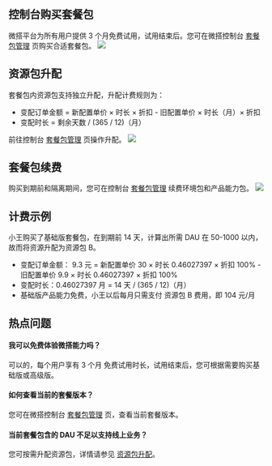 ## 控制台购买套餐包[](id:buy)

微搭平台为所有用户提供 3 个月免费试用，试用结束后。您可在微搭控制台 [套餐包管理](https://console.cloud.tencent.com/lowcode/price/index) 页购买合适套餐包。
![](https://main.qcloudimg.com/raw/cda7d4c944b4ac13bb9cd46ccb0200d2.png)

## 资源包升配[](id:upgradeEnv)

套餐包内资源包支持独立升配，升配计费规则为：

- 变配订单金额 = 新配置单价 × 时长 × 折扣 - 旧配置单价 × 时长（月）× 折扣
- 变配时长 = 剩余天数 / (365 / 12)（月）

前往控制台 [套餐包管理](https://console.cloud.tencent.com/lowcode/price/index) 页操作升配。
![](https://main.qcloudimg.com/raw/435ba53984198843c906a03896d0cf3d.png)

## 套餐包续费[](id:renew)

购买到期前和隔离期间，您可在控制台 [套餐包管理](https://console.cloud.tencent.com/lowcode/price/index) 续费环境包和产品能力包。
![](https://main.qcloudimg.com/raw/3b585341c551cdab34c142a56bc788ef.png)

## 计费示例

小王购买了基础版套餐包，在到期前 14 天，计算出所需 DAU 在 50-1000 以内，故而将资源升配为资源包 B。

- 变配订单金额： 9.3 元 = 新配置单价 30 × 时长 0.46027397 × 折扣 100% - 旧配置单价 9.9 × 时长 0.46027397 × 折扣 100%
- 变配时长：0.46027397 月 = 14 天 / (365 / 12)（月）
- 基础版产品能力免费，小王以后每月只需支付 资源包 B 费用，即 104 元/月

## 热点问题[](id:hot)

#### 我可以免费体验微搭能力吗？

可以的，每个用户享有 3 个月 免费试用时长，试用结束后，您可根据需要购买基础版或高级版。

#### 如何查看当前的套餐版本？

您可在微搭控制台 [套餐包管理](https://console.cloud.tencent.com/lowcode/price/index) 页，查看当前套餐版本。

#### 当前套餐包含的 DAU 不足以支持线上业务？

您可按需升配资源包，详情请参见 [资源包升配](#upgradeEnv)。
